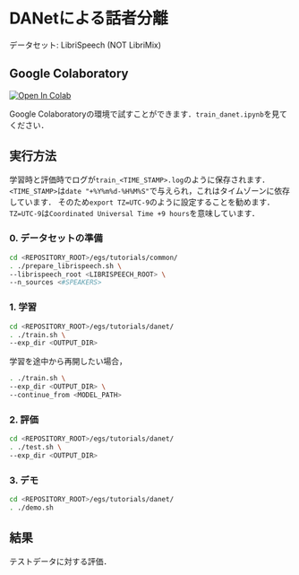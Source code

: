 # DANetによる話者分離
データセット: LibriSpeech (NOT LibriMix)

## Google Colaboratory
[![Open In Colab](https://colab.research.google.com/assets/colab-badge.svg)](https://colab.research.google.com/github/tky823/DNN-based_source_separation/blob/main/egs/tutorials/danet/train_danet.ipynb)

Google Colaboratoryの環境で試すことができます．`train_danet.ipynb`を見てください．

## 実行方法
学習時と評価時でログが`train_<TIME_STAMP>.log`のように保存されます．
`<TIME_STAMP>`は`date "+%Y%m%d-%H%M%S"`で与えられ，これはタイムゾーンに依存しています．
そのため`export TZ=UTC-9`のように設定することを勧めます．
`TZ=UTC-9`は`Coordinated Universal Time +9 hours`を意味しています．

### 0. データセットの準備
```sh
cd <REPOSITORY_ROOT>/egs/tutorials/common/
. ./prepare_librispeech.sh \
--librispeech_root <LIBRISPEECH_ROOT> \
--n_sources <#SPEAKERS>
```

### 1. 学習
```sh
cd <REPOSITORY_ROOT>/egs/tutorials/danet/
. ./train.sh \
--exp_dir <OUTPUT_DIR>
```

学習を途中から再開したい場合，
```sh
. ./train.sh \
--exp_dir <OUTPUT_DIR> \
--continue_from <MODEL_PATH>
```

### 2. 評価
```sh
cd <REPOSITORY_ROOT>/egs/tutorials/danet/
. ./test.sh \
--exp_dir <OUTPUT_DIR>
```

### 3. デモ
```sh
cd <REPOSITORY_ROOT>/egs/tutorials/danet/
. ./demo.sh
```

## 結果
テストデータに対する評価．
